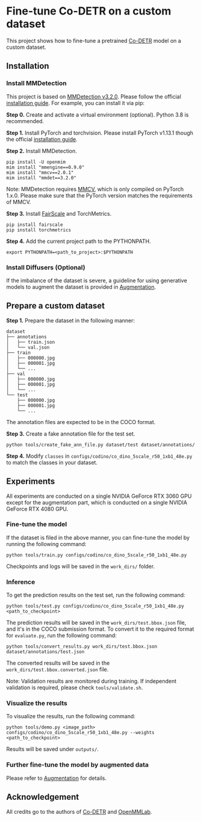 # Fine-tune Co-DETR on a custom dataset

This project shows how to fine-tune a pretrained [Co-DETR](https://github.com/Sense-X/Co-DETR) model on a custom dataset.

## Installation

### Install MMDetection

This project is based on [MMDetection v3.2.0](https://github.com/open-mmlab/mmdetection/releases/tag/v3.2.0). Please follow the official [installation guide](https://mmdetection.readthedocs.io/en/v3.2.0/get_started.html). For example, you can install it via pip:

**Step 0.** Create and activate a virtual environment (optional). Python 3.8 is recommended.

**Step 1.** Install PyTorch and torchvision. Please install PyTorch v1.13.1 though the official [installation guide](https://pytorch.org/get-started/previous-versions/).

**Step 2.** Install MMDetection.

```shell
pip install -U openmim
mim install "mmengine==0.9.0"
mim install "mmcv==2.0.1"
mim install "mmdet==3.2.0"
```

Note: MMDetection requires [MMCV](https://github.com/open-mmlab/mmcv), which is only compiled on PyTorch 1.x.0. Please make sure that the PyTorch version matches the requirements of MMCV.

**Step 3.** Install [FairScale](https://github.com/facebookresearch/fairscale) and TorchMetrics.

```shell
pip install fairscale
pip install torchmetrics
```

**Step 4.** Add the current project path to the PYTHONPATH.

```shell
export PYTHONPATH=<path_to_project>:$PYTHONPATH
```

### Install Diffusers (Optional)

If the imbalance of the dataset is severe, a guideline for using generative models to augment the dataset is provided in [Augmentation]('./augmentation/README.md).



## Prepare a custom dataset

**Step 1.** Prepare the dataset in the following manner:

```
dataset
├── annotations
│   ├── train.json
│   └── val.json
├── train
│   ├── 000000.jpg
│   ├── 000001.jpg
│   └── ...
├── val
│   ├── 000000.jpg
│   ├── 000001.jpg
│   └── ...
└── test
    ├── 000000.jpg
    ├── 000001.jpg
    └── ...
```

The annotation files are expected to be in the COCO format.

**Step 3.** Create a fake annotation file for the test set.

```shell
python tools/create_fake_ann_file.py dataset/test dataset/annotations/
```

**Step 4.** Modify `classes` in `configs/codino/co_dino_5scale_r50_1xb1_48e.py` to match the classes in your dataset.



## Experiments

All experiments are conducted on a single NVIDIA GeForce RTX 3060 GPU except for the augmentation part, which is conducted on a single NVIDIA GeForce RTX 4080 GPU.

### Fine-tune the model

If the dataset is filed in the above manner, you can fine-tune the model by running the following command:

```shell
python tools/train.py configs/codino/co_dino_5scale_r50_1xb1_48e.py
```

Checkpoints and logs will be saved in the `work_dirs/` folder.

### Inference

To get the prediction results on the test set, run the following command:

```shell
python tools/test.py configs/codino/co_dino_5scale_r50_1xb1_48e.py <path_to_checkpoint>
```

The prediction results will be saved in the `work_dirs/test.bbox.json` file, and it's in the COCO submission format. To convert it to the required format for `evaluate.py`, run the following command:

```shell
python tools/convert_results.py work_dirs/test.bbox.json dataset/annotations/test.json
```

The converted results will be saved in the `work_dirs/test.bbox.converted.json` file.

Note: Validation results are monitored during training. If independent validation is required, please check `tools/validate.sh`.

### Visualize the results

To visualize the results, run the following command:

```shell
python tools/demo.py <image_path> configs/codino/co_dino_5scale_r50_1xb1_48e.py --weights <path_to_checkpoint>
```

Results will be saved under `outputs/`.


### Further fine-tune the model by augmented data

Please refer to [Augmentation]('./augmentation/README.md') for details.


## Acknowledgement

All credits go to the authors of [Co-DETR](https://github.com/Sense-X/Co-DETR) and [OpenMMLab](https://openmmlab.com).